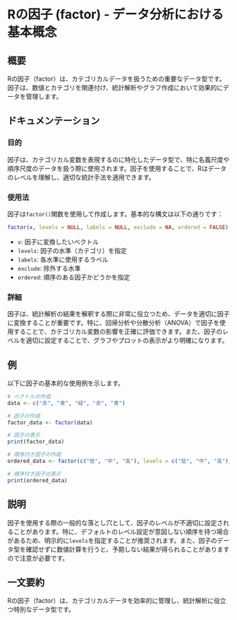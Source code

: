 <!--
Meta Description: # Rの因子 (factor) - データ分析における基本概念 ## 概要 Rの因子（factor）は、カテゴリカルデータを扱うための重要なデータ型です。因子は、数値とカテゴリを関連付け、統計解析やグラフ作成において効果的にデータを管理します。 ## ドキュメンテーション ### 目的 因子は、カテ...
Meta Keywords: factor, 因子は, levels, rの因子, ordered
-->

# Rの因子 (factor) - データ分析における基本概念

## 概要
Rの因子（factor）は、カテゴリカルデータを扱うための重要なデータ型です。因子は、数値とカテゴリを関連付け、統計解析やグラフ作成において効果的にデータを管理します。

## ドキュメンテーション
### 目的
因子は、カテゴリカル変数を表現するのに特化したデータ型で、特に名義尺度や順序尺度のデータを扱う際に使用されます。因子を使用することで、Rはデータのレベルを理解し、適切な統計手法を適用できます。

### 使用法
因子は`factor()`関数を使用して作成します。基本的な構文は以下の通りです：

```R
factor(x, levels = NULL, labels = NULL, exclude = NA, ordered = FALSE)
```

- `x`: 因子に変換したいベクトル
- `levels`: 因子の水準（カテゴリ）を指定
- `labels`: 各水準に使用するラベル
- `exclude`: 除外する水準
- `ordered`: 順序のある因子かどうかを指定

### 詳細
因子は、統計解析の結果を解釈する際に非常に役立つため、データを適切に因子に変換することが重要です。特に、回帰分析や分散分析（ANOVA）で因子を使用することで、カテゴリカル変数の影響を正確に評価できます。また、因子のレベルを適切に設定することで、グラフやプロットの表示がより明確になります。

## 例
以下に因子の基本的な使用例を示します。

```R
# ベクトルの作成
data <- c("赤", "青", "緑", "赤", "青")

# 因子の作成
factor_data <- factor(data)

# 因子の表示
print(factor_data)
```

```R
# 順序付き因子の作成
ordered_data <- factor(c("低", "中", "高"), levels = c("低", "中", "高"), ordered = TRUE)

# 順序付き因子の表示
print(ordered_data)
```

## 説明
因子を使用する際の一般的な落とし穴として、因子のレベルが不適切に設定されることがあります。特に、デフォルトのレベル設定が意図しない順序を持つ場合があるため、明示的に`levels`を指定することが推奨されます。また、因子のデータ型を確認せずに数値計算を行うと、予期しない結果が得られることがありますので注意が必要です。

## 一文要約
Rの因子（factor）は、カテゴリカルデータを効率的に管理し、統計解析に役立つ特別なデータ型です。